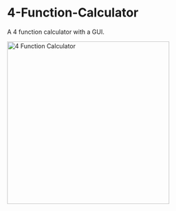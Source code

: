 # 4-Function-Calculator
A 4 function calculator with a GUI.

<img width="377" alt="4 Function Calculator" src="https://user-images.githubusercontent.com/97761722/207120258-e160ba8d-e0c3-4561-8dff-026afaf1f6f3.png">

